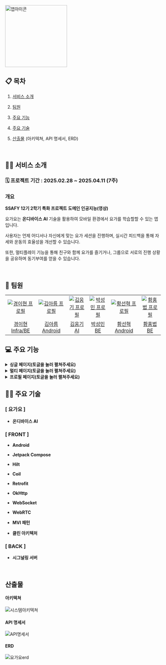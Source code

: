 <img src="README/앱아이콘.png" alt="앱아이콘" width="200" />
<br />

## 📋 목차

1. [서비스 소개](#-서비스-소개)
2. [팀원](#-팀원)
3. [주요 기능](#-주요-기능)
4. [주요 기술](#-주요-기술)
5. [산출물](#-산출물) (아키텍쳐, API 명세서, ERD)
   
   <br />

## 🧘🏻 서비스 소개

### 🗓️ 프로젝트 기간 : 2025.02.28 ~ 2025.04.11 (7주)

</aside>

### 개요

**SSAFY 12기 2학기 특화 프로젝트**
**도메인 인공지능(영상)**

요가요는 **온디바이스 AI** 기술을 활용하여 모바일 환경에서 요가를 학습할할 수 있는 앱입니다. 

사용자는 언제 어디서나 자신에게 맞는 요가 세션을 진행하며, 실시간 피드백을 통해 자세와 운동의 효율성을 개선할 수 있습니다. 

또한, 멀티플레이 기능을 통해 친구와 함께 요가를 즐기거나, 그룹으로 서로의 진행 상황을 공유하며 동기부여를 얻을 수 있습니다. 

<br />

## 🤝 팀원

<table>
  <tr>
    <td align="center" width="150px">
      <a href="" target="_blank">
        <img src="README/경이현.jpg" alt="경이현 프로필" />
      </a>
    </td>
    <td align="center" width="150px">
      <a href="" target="_blank">
        <img src="README/김아름.jpg" alt="김아름 프로필" />
      </a>
    </td>
    <td align="center" width="150px">
      <a href="" target="_blank">
        <img src="README/김웅기.jpg" alt="김웅기 프로필" />
      </a>
    </td>
    <td align="center" width="150px">
      <a href="" target="_blank">
        <img src="README/박성민.jpg" alt="박성민 프로필" />
      </a>
    </td>
    <td align="center" width="150px">
      <a href="" target="_blank">
        <img src="README/황선혁.jpg" alt="황선혁 프로필" />
      </a>
    </td>
    <td align="center" width="150px">
      <a href="" target="_blank">
        <img src="README/황홍법.jpg" alt="황홍법 프로필" />
      </a>
    </td>
  </tr>
  <tr>
    <td align="center">
      <a href="" target="_blank">
        경이현<br />Infra/BE
      </a>
    </td>
    <td align="center">
      <a href="" target="_blank">
        김아름<br />Android
      </a>
    </td>
    <td align="center">
      <a href="" target="_blank">
        김웅기<br />AI
      </a>
    </td>
    <td align="center">
      <a href="" target="_blank">
        박성민<br />BE
      </a>
    </td>
    <td align="center">
      <a href="" target="_blank">
        황선혁<br />Android
      </a>
    </td>
    <td align="center">
      <a href="">
        황홍법<br />BE
      </a>
    </td>
  </tr>
</table>

## 💻 주요 기능

<details>
<summary><strong>싱글 페이지(토글을 눌러 펼쳐주세요)</strong></summary>
<br>

<table align="center" width="100%">
  <tr>
    <th align="center" width="33%">메인</th>
    <th align="center" width="33%">코스 추가하기</th>
    <th align="center" width="33%">코스 시작하기</th>
  </tr>
  <tr>
    <td align="center"><img height="400" alt="싱글 메인페이지" src="README/싱글_메인페이지.png" ></td>
    <td align="center"><img height="400" alt="코스 추가하는 다이얼로그" src="README/코스추가_다이얼로그.png"></td>
    <td align="center"><img height="400" alt="코스 입장 확인하는 다이얼로그" src="README/코스시작확인_다이얼로그.png"></td>
  </tr>
  <tr>
    <td align="center">싱글 메인 페이지입니다. 코스를 선택할 수 있습니다.</td>
    <td align="center">코스를 추가하는 다이얼로그입니다.</td>
    <td align="center">코스시작작을 확인하는 다이얼로그입니다.</td>
  </tr>
</table>

<table align="center" width="100%">
  <tr>
    <th align="center" width="50%">요가 설명 화면</th>
    <th align="center" width="50%">플레이 화면</th>
  </tr>
   <tr>
    <td align="center"><img height="100" alt="요가 동작을 설명하는 화면" src="README/싱글_요가_설명.png" ></td>
    <td align="center"><img height="100" alt="요가를 하면서 피드백을 받는 화면" src="README/싱글_플레이화면.jpg"></td>
  </tr>
  <tr>
    <td align="center">수행할 요가 동작을 설명하는 화면입니다.</td>
    <td align="center">요가를 하는 화면입니다. 사용자에게 실시간 피드백을 제공합니다.</td>
  </tr>
  </table>

<table align="center" width="100%">
   <tr>
    <th align="center" width="50%">결과 화면</th>
    <th align="center" width="50%">결과 상세 화면</th>
  </tr>
  <tr>
    <td align="center"><img height="400" alt="코스 결과 화면" src="README/싱글_코스결과화면.jpg"></td>
    <td align="center"><img height="400" alt="코스 상세 결과 화면" src="README/싱글_결과상세화면.jpg"></td>
  </tr>
    <td align="center">코스 결과 화면입니다. 사용자의 요가 사진을 보여줍니다.</td>
    <td align="center">동작 상세 화면입니다. 요가 사진을 다운로드 받을 수 있습니다.</td>
  </tr>
</table>

</details>

<details>
<summary><strong>멀티 페이지(토글을 눌러 펼쳐주세요)</strong></summary>
<br>

<table align="center" width="100%">
  <tr>
    <th align="center" width="25%">멀티 로비 화면</th>
    <th align="center" width="25%">방 생성 다이얼로그</th>
    <th align="center" width="25%">코스 생성 다이얼로그</th>
    <th align="center" width="25%">방 입장 다이얼로그</th>
  </tr>
  <tr>
    <td align="center"><img height="400" alt="로비 화면" src="README/멀티_로비화면.png"></td>
    <td align="center"><img height="400" alt="방 생성 다이얼로그" src="README/멀티_방생성_화면.png"></td>
    <td align="center"><img height="400" alt="코스 생성 다이얼로그" src="README/멀티_코스생성_화면.png"></td>
    <td align="center"><img height="400" alt="방 입장 다이얼로그" src="README/멀티_방입장_다이얼로그.jpg"></td>
  </tr>
  <tr>
    <td align="center">멀티 로비화면입니다. 방 목록을 확인할 수 있습니다.</td>
    <td align="center">방 생성 다이얼로그입니다. 코스를 선택할 수 있습니다</td>
    <td align="center">임시 코스 생성 다이얼로그 입니다.</td>
    <td align="center">방 입장 다이얼로그입니다.</td>
  </tr>
</table>

<table align="center" width="100%">
  <tr>
    <th align="center" width="33%">대기 화면</th>
    <th align="center" width="33%">플레이 화면</th>
    <th align="center" width="33%">요가 결과 화면</th>
  </tr>
  <tr>
    <td align="center"><img height="100" alt="대기 화면" src="README/멀티_대기화면.jpg"></td>
    <td align="center"><img height="100" alt="플레이 화면" src="README/멀티_플레이화면.jpg"></td>
    <td align="center"><img height="100" alt="요가 결과 화면" src="README/멀티_라운드결과화면.jpg"></td>
  </tr>
  <tr>
    <td align="center">시작 전 대기하는 화면입니다. 모든 유저들이 준비되면 시작됩니다.</td>
    <td align="center">플레이 화면입니다. 실시간 피드백을 받을 수 있습니다</td>
    <td align="center">이번 동작에 대한 다른 유저들의 점수와 최고 점수 유저의 사진을 볼 수 있습니다.</td>
  </tr>
</table>

<table align="center" width="100%">
  <tr>
    <th align="center" width="33%">최종 결과 화면</th>
    <th align="center" width="33%">종합 갤러리 화면</th>
    <th align="center" width="33%">상세 갤러리 화면</th>
  </tr>
  <tr>
    <td align="center"><img height="400" alt="최종 순위 화면" src="README/멀티_최종결과화면.jpg"></td>
    <td align="center"><img height="400" alt="종합 갤러리" src="README/멀티_종합갤러리화면.jpg"></td>
    <td align="center"><img height="400" alt="동작별 갤러리" src="README/멀티_개별갤러리화면.jpg"></td>
  </tr>
  <tr>
    <td align="center">최종 순위를 표시하는 화면입니다.</td>
    <td align="center">요가 별 최고 점수 유저의 사진을 보여주는 화면입니다.</td>
    <td align="center">특정 동작의 모든 유저의 사진을 보여주는 화면입니다다.</td>
  </tr>
</table>

</details>

<details>
<summary><strong>프로필 페이지(토글을 눌러 펼쳐주세요)</strong></summary>
<br>

<table align="center" width="100%">
  <tr>
    <th align="center" width="25%">프로필 메인 화면</th>
    <th align="center" width="25%">기록 상세 보기 화면</th>
    <th align="center" width="25%">요가 동작 별 상세 정보 화면</th>
    <th align="center" width="25%">뱃지 상세 화면</th>
  </tr>
  <tr>
    <td align="center"><img height="400" alt="프로필 메인 화면" src="README/프로필_메인화면.png"></td>
    <td align="center"><img height="400" alt="내 기록 상세" src="README/프로필_기록화면.png"></td>
    <td align="center"><img height="400" alt="요가 동작 별 상세" src="README/프로필_상세_기록화면.png"></td>
    <td align="center"><img height="400" alt="뱃지 상세 화면" src="README/프로필_뱃지_상세화면.png"></td>
  </tr>
  <tr>
    <td align="center">프로필 메인 화면입니다. 기록과 획득 뱃지를 볼 수 있습니다.</td>
    <td align="center">기록 상세 보기 화면입니다. 동작별 간략한 기록을 볼 수 있습니다.</td>
    <td align="center">요가 동작 별 상세화면입니다. 과거 기록들과 그래프화된 기록을 볼 수 있습니다.</td>
    <td align="center">뱃지 상세 화면입니다. 달성 조건들을 확인 할 수 있습니다.</td>
  </tr>
</table>
</details>

## 🧑‍💻 주요 기술

### [ 요가요 ]

- **온디바이스 AI**

### [ FRONT ]

- **Android**

- **Jetpack Compose**

- **Hilt**

- **Coil**

- **Retrofit**

- **OkHttp**

- **WebSocket**

- **WebRTC**

- **MVI 패턴**

- **클린 아키텍처**

### [ BACK ]

- **시그널링 서버**

<br />

## 산출물

#### 아키텍쳐
![시스템아키텍쳐](README/시스템아키텍쳐.png)

#### API 명세서

![API명세서](README/API명세서.png)

#### ERD

![요가요erd](README/요가요erd.png)

<br/>
